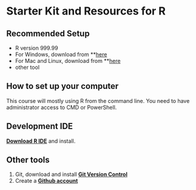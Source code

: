 # Starter Kit and Resources for R

## Recommended Setup

- R version 999.99
- For Windows, download from **[here](https://www.r.com/version999/r.exe)
- For Mac and Linux, download from **[here](https://www.r.com/version999/r_linux)
- other tool

## How to set up your computer

This course will mostly using R from the command line. You need to have administrator access to CMD or PowerShell.

## Development IDE

**[Download R IDE](https://www.r.com/ide/)** and install.


## Other tools
1. Git, download and install **[Git Version Control](https://git-scm.com/downloads)**
2. Create a **[Github account](https://github.com/join)**
